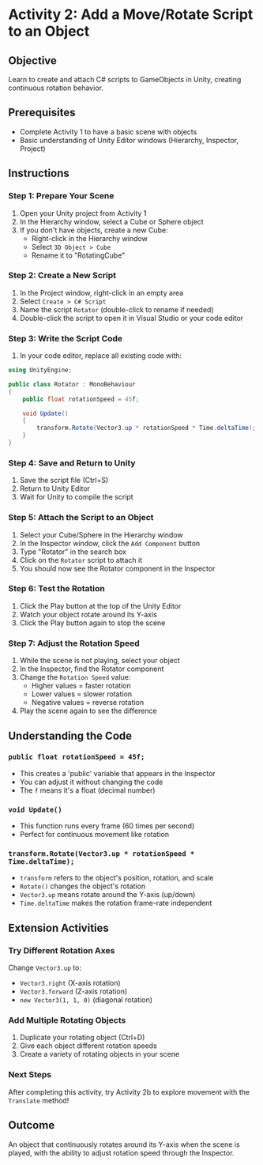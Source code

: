 # Activity 2: Add a Move/Rotate Script to an Object

## Objective
Learn to create and attach C# scripts to GameObjects in Unity, creating continuous rotation behavior.

## Prerequisites
- Complete Activity 1 to have a basic scene with objects
- Basic understanding of Unity Editor windows (Hierarchy, Inspector, Project)

## Instructions

### Step 1: Prepare Your Scene
1. Open your Unity project from Activity 1
2. In the Hierarchy window, select a Cube or Sphere object
3. If you don't have objects, create a new Cube:
   - Right-click in the Hierarchy window
   - Select `3D Object > Cube`
   - Rename it to "RotatingCube"

### Step 2: Create a New Script
1. In the Project window, right-click in an empty area
2. Select `Create > C# Script`
3. Name the script `Rotator` (double-click to rename if needed)
4. Double-click the script to open it in Visual Studio or your code editor

### Step 3: Write the Script Code
1. In your code editor, replace all existing code with:
```csharp
using UnityEngine;

public class Rotator : MonoBehaviour
{
    public float rotationSpeed = 45f;

    void Update()
    {
        transform.Rotate(Vector3.up * rotationSpeed * Time.deltaTime);
    }
}
```

### Step 4: Save and Return to Unity
1. Save the script file (Ctrl+S)
2. Return to Unity Editor
3. Wait for Unity to compile the script

### Step 5: Attach the Script to an Object
1. Select your Cube/Sphere in the Hierarchy window
2. In the Inspector window, click the `Add Component` button
3. Type "Rotator" in the search box
4. Click on the `Rotator` script to attach it
5. You should now see the Rotator component in the Inspector

### Step 6: Test the Rotation
1. Click the Play button at the top of the Unity Editor
2. Watch your object rotate around its Y-axis
3. Click the Play button again to stop the scene

### Step 7: Adjust the Rotation Speed
1. While the scene is not playing, select your object
2. In the Inspector, find the Rotator component
3. Change the `Rotation Speed` value:
   - Higher values = faster rotation
   - Lower values = slower rotation
   - Negative values = reverse rotation
4. Play the scene again to see the difference

## Understanding the Code

### `public float rotationSpeed = 45f;`
- This creates a 'public' variable that appears in the Inspector
- You can adjust it without changing the code
- The `f` means it's a float (decimal number)

### `void Update()`
- This function runs every frame (60 times per second)
- Perfect for continuous movement like rotation

### `transform.Rotate(Vector3.up * rotationSpeed * Time.deltaTime);`
- `transform` refers to the object's position, rotation, and scale
- `Rotate()` changes the object's rotation
- `Vector3.up` means rotate around the Y-axis (up/down)
- `Time.deltaTime` makes the rotation frame-rate independent


## Extension Activities

### Try Different Rotation Axes
Change `Vector3.up` to:
- `Vector3.right` (X-axis rotation)
- `Vector3.forward` (Z-axis rotation)
- `new Vector3(1, 1, 0)` (diagonal rotation)

### Add Multiple Rotating Objects
1. Duplicate your rotating object (Ctrl+D)
2. Give each object different rotation speeds
3. Create a variety of rotating objects in your scene

### Next Steps
After completing this activity, try Activity 2b to explore movement with the `Translate` method!

## Outcome
An object that continuously rotates around its Y-axis when the scene is played, with the ability to adjust rotation speed through the Inspector. 


